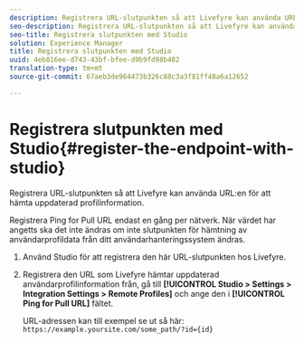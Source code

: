 ```yaml
---
description: Registrera URL-slutpunkten så att Livefyre kan använda URL:en för att hämta uppdaterad profilinformation.
seo-description: Registrera URL-slutpunkten så att Livefyre kan använda URL:en för att hämta uppdaterad profilinformation.
seo-title: Registrera slutpunkten med Studio
solution: Experience Manager
title: Registrera slutpunkten med Studio
uuid: 4eb816ee-d743-43bf-bfee-d9b9fd98b482
translation-type: tm+mt
source-git-commit: 67aeb3de964473b326c88c3a3f81ff48a6a12652

---
```



# Registrera slutpunkten med Studio{#register-the-endpoint-with-studio}

Registrera URL-slutpunkten så att Livefyre kan använda URL:en för att hämta uppdaterad profilinformation.

Registrera Ping for Pull URL endast en gång per nätverk. När värdet har angetts ska det inte ändras om inte slutpunkten för hämtning av användarprofildata från ditt användarhanteringssystem ändras.

1. Använd Studio för att registrera den här URL-slutpunkten hos Livefyre.
1. Registrera den URL som Livefyre hämtar uppdaterad användarprofilinformation från, gå till **[!UICONTROL Studio > Settings > Integration Settings > Remote Profiles]** och ange den i **[!UICONTROL Ping for Pull URL]** fältet.

   URL-adressen kan till exempel se ut så här: `https://example.yoursite.com/some_path/?id={id}`

